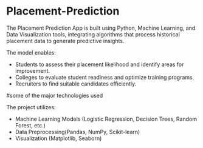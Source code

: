 # Placement-Prediction


The Placement Prediction App is built using Python, Machine Learning, and Data Visualization tools, integrating algorithms that process historical placement data to generate predictive insights.

The model enables:

* Students to assess their placement likelihood and identify areas for improvement.
* Colleges to evaluate student readiness and optimize training programs.
* Recruiters to find suitable candidates efficiently.

#some of the major technologies used

The project utilizes:

* Machine Learning Models (Logistic Regression, Decision Trees, Random Forest, etc.)
* Data Preprocessing(Pandas, NumPy, Scikit-learn)
* Visualization (Matplotlib, Seaborn)
